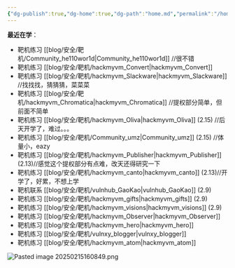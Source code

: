 ```yaml
---
{"dg-publish":true,"dg-home":true,"dg-path":"home.md","permalink":"/home/","tags":["gardenEntry"],"dgPassFrontmatter":true}
---
```


**最近在学**：
+ 靶机练习 [[blog/安全/靶机/Community_he110wor1d\|Community_he110wor1d]] //很不错
+ 靶机练习 [[blog/安全/靶机/hackmyvm_Convert\|hackmyvm_Convert]]
+ 靶机练习 [[blog/安全/靶机/hackmyvm_Slackware\|hackmyvm_Slackware]] //找找找，猜猜猜，菜菜菜
+ 靶机练习 [[blog/安全/靶机/hackmyvm_Chromatica\|hackmyvm_Chromatica]] //提权部分简单，但前面不简单
+ 靶机练习 [[blog/安全/靶机/hackmyvm_Oliva\|hackmyvm_Oliva]] (2.15) //后天开学了，难过。。。
+ 靶机练习 [[blog/安全/靶机/Community_umz\|Community_umz]] (2.15) //体量小，eazy
+ 靶机练习 [[blog/安全/靶机/hackmyvm_Publisher\|hackmyvm_Publisher]] (2.13)//感觉这个提权部分有点难，改天还得研究一下
+ 靶机练习 [[blog/安全/靶机/hackmyvm_canto\|hackmyvm_canto]] (2.13)//开学了，好累，不想上学
+ 靶机联系 [[blog/安全/靶机/vulnhub_GaoKao\|vulnhub_GaoKao]] (2.9)
+ 靶机练习 [[blog/安全/靶机/hackmyvm_gifts\|hackmyvm_gifts]] (2.9)
+ 靶机练习 [[blog/安全/靶机/hackmyvm_visions\|hackmyvm_visions]] (2.9)
+ 靶机练习 [[blog/安全/靶机/hackmyvm_Observer\|hackmyvm_Observer]]
+ 靶机练习 [[blog/安全/靶机/hackmyvm_hero\|hackmyvm_hero]]
+ 靶机练习 [[blog/安全/靶机/vulnxy_blogger\|vulnxy_blogger]]
+ 靶机练习 [[blog/安全/靶机/hackmyvm_atom\|hackmyvm_atom]]

![Pasted image 20250215160849.png](/img/user/picture/Pasted%20image%2020250215160849.png)
